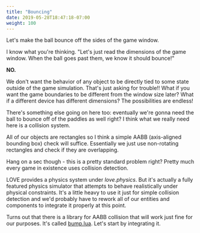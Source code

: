 ```yaml
---
title: "Bouncing"
date: 2019-05-28T18:47:18-07:00
weight: 100
---
```


Let's make the ball bounce off the sides of the game window.

I know what you're thinking. "Let's just read the dimensions of the game window. When the ball goes past them, we know it should bounce!"

**NO.**

We don't want the behavior of any object to be directly tied to some state outside of the game simulation. That's just asking for trouble!! What if you want the game boundaries to be different from the window size later? What if a different device has different dimensions? The possibilities are endless!

There's something else going on here too: eventually we're gonna need the ball to bounce off of the paddles as well right? I think what we really need here is a collision system.

All of our objects are rectangles so I think a simple AABB (axis-aligned bounding box) check will suffice. Essentially we just use non-rotating rectangles and check if they are overlapping.

Hang on a sec though - this is a pretty standard problem right? Pretty much every game in existence uses collision detection.

LOVE provides a physics system under _love.physics_. But it's actually a fully featured physics simulator that attempts to behave realistically under physical constraints. It's a little heavy to use it just for simple collision detection and we'd probably have to rework all of our entities and components to integrate it properly at this point.

Turns out that there is a library for AABB collision that will work just fine for our purposes. It's called [bump.lua](https://github.com/kikito/bump.lua). Let's start by integrating it.
